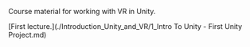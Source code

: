 Course material for working with VR in Unity.

[First lecture.](./Introduction_Unity_and_VR/1_Intro To Unity - First Unity Project.md)


